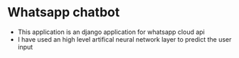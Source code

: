 # Whatsapp chatbot
* This application is an django application for whatsapp cloud api 
* I have used an high level artifical neural network layer to predict the user input 
